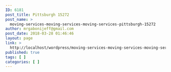 ```yaml
---
ID: 6181
post_title: Pittsburgh 15272
post_name: >
  moving-services-moving-services-moving-services-pittsburgh-15272
author: mrgabonijeff@gmail.com
post_date: 2018-03-28 01:46:46
layout: page
link: >
  http://localhost/wordpress/moving-services-moving-services-moving-services-pittsburgh-15272/
published: true
tags: [ ]
categories: [ ]
---
```

